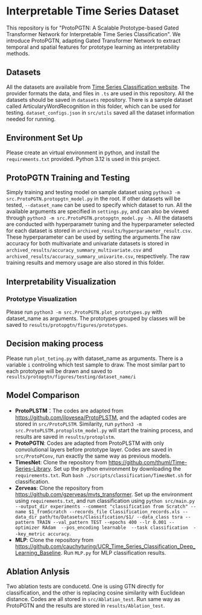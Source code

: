 # Interpretable Time Series Dataset
This repository is for "ProtoPGTN: A Scalable Prototype-based Gated Transformer
Network for Interpretable Time Series Classification". We introduce ProtoPGTN, adapting Gated Transformer Network to extract temporal and spatial features for prototype learning as interpretability methods.
## Datasets
All the datasets are available from [Time Series Classification website](https://www.timeseriesclassification.com/dataset.php). The provider formats the data, and files in `.ts` are used in this repository. All the datasets should be saved in `datasets` repository. There is a sample dataset called ArticularyWordRecognition in this folder, which can be used for testing. `dataset_configs.json` in `src/utils` saved all the dataset information needed for running. 

## Environment Set Up
Please create an virtual environment in python, and install the `requirements.txt` provided. Python 3.12 is used in this project.

## ProtoPGTN Training and Testing
Simply training and testing model on sample dataset using `python3 -m src.ProtoPGTN.protopgtn_model.py` in the root. If other datasets will be tested, `--dataset_name` can be used to specify which dataset to run. All the available arguments are specified in `settings.py`, and can also be viewed through `python3 -m src.ProtoPGTN.protopgtn_model.py -h`. All the datasets are conducted with hyperparametr tuning and the hyperparameter selected for each dataset is stored in `archived_results/hyperparameter_result.csv`. These hyperparameter can be used by setting the arguments.The raw accuracy for both multivariate and univariate datasets is stored in `archived_results/accuracy_summary_multivariate.csv` and `archived_results/accuracy_summary_univarite.csv`, respectively. The raw training results and memory usage are also stored in this folder. 
## Interpretability Visualization
### Prototype Visualization
Please run `python3 -m src.ProtoPGTN.plot_prototypes.py` with dataset_name as arguments. The prototypes grouped by classes will be saved to `results/protopgtn/figures/prototypes`.
## Decision making process
Please run `plot_teting.py` with dataset_name as arguments. There is a variable `i` controling which test sample to draw. The most similar part to each prototype will be drawn and saved to `results/protopgtn/figures/testing/dataset_name/i`

## Model Comparison 
- **ProtoPLSTM**：The codes are adapted from https://github.com/ilovesea/ProtoPLSTM, and the adapted codes are stored in `src/ProtoPLSTM`. Similarity, run `python3 -m src.ProtoPLSTM.protoplstm_model.py` will start the training process, and results are saved in `results/protoplstm`.
- **ProtoPGTN**: Codes are adapted from ProtoPLSTM with only convolutional layers before prototype layer. Codes are saved in `src/ProtoPConv`, run exactly the same way as previous models.
- **TimesNet**: Clone the repository from https://github.com/thuml/Time-Series-Library. Set up the python environment by downloading the `requirements.txt`. Run `bash ./scripts/classification/TimesNet.sh` for classification.
- **Zerveas**: Clone the repository from https://github.com/gzerveas/mvts_transformer. Set up the environment using `requirements.txt`, and run classification using `python src/main.py --output_dir experiments --comment "classification from Scratch" --name $1_fromScratch --records_file Classification_records.xls --data_dir path/to/Datasets/Classification/$1/ --data_class tsra --pattern TRAIN --val_pattern TEST --epochs 400 --lr 0.001 --optimizer RAdam  --pos_encoding learnable  --task classification  --key_metric accuracy`. 
- **MLP**: Clone the repository from https://github.com/cauchyturing/UCR_Time_Series_Classification_Deep_Learning_Baseline. Run `MLP.py` for MLP classification results.

## Ablation Anlysis
Two ablation tests are conducetd. One is using GTN directly for classification, and the other is replacing cosine similarity with Euclidean distance. Codes are all stored in `src/Ablation_test`. Run same way as ProtoPGTN and the results are stored in `results/Ablation_test`. 